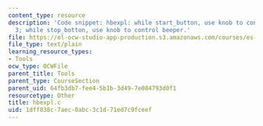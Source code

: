 ```yaml
---
content_type: resource
description: 'Code snippet: hbexpl: while start_button, use knob to control motor
  3; while stop_botton, use knob to control beeper.'
file: https://ol-ocw-studio-app-production.s3.amazonaws.com/courses/es-293-lego-robotics-spring-2007/1dff838c7aec0abc3c1d71ed7c9fceef_hbexpl.c
file_type: text/plain
learning_resource_types:
- Tools
ocw_type: OCWFile
parent_title: Tools
parent_type: CourseSection
parent_uid: 64fb3db7-fee4-5b1b-3d49-7e084793d0f1
resourcetype: Other
title: hbexpl.c
uid: 1dff838c-7aec-0abc-3c1d-71ed7c9fceef
---
```

